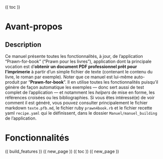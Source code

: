 (( toc ))
# Avant-propos
## Description
Ce manuel présente toutes les fonctionnalités, à jour, de l’application “Prawn-for-book” (“Prawn pour les livres”), application dont la principale vocation est d’**obtenir un document PDF professionnel prêt pour l’imprimerie** à partir d’un simple fichier de texte (contenant le contenu du livre, le roman par exemple).
Noter que ce manuel est lui-même auto-produit par “**Prawn-for-book**”. Il en utilise toutes les fonctionnalités puisqu’il génère de façon automatique les exemples — donc sert aussi de test complet de l’application — et notamment les *helpers* de mise en forme, les références croisées ou les bibliographies.
Si vous êtes intéressé(e) de voir comment il est généré, vous pouvez consulter principalement le fichier markdown `texte.pfb.md`, le fichier ruby `prawn4book.rb` et le fichier recette yaml `recipe.yaml` qui le définissent, dans le dossier `Manuel/manuel_building` de l’application.

# Fonctionnalités
(( build_features ))
(( new_page ))
(( toc ))
(( new_page ))
